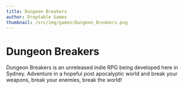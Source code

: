 ```yaml
---
title: Dungeon Breakers
author: Droptable Games
thumbnail: /src/img/games/Dungeon_Breakers.png
---
```


# Dungeon Breakers

Dungeon Breakers is an unreleased indie RPG being developed here in Sydney. Adventure in a hopeful post apocalyptic world and break your weapons, break your enemies, break the world!

<br>
